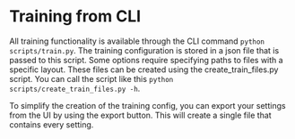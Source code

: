 # Training from CLI

All training functionality is available through the CLI command `python scripts/train.py`. The training configuration is
stored in a json file that is passed to this script. Some options require specifying paths to files with a specific
layout. These files can be created using the create_train_files.py script. You can call the script like
this `python scripts/create_train_files.py -h`.

To simplify the creation of the training config, you can export your settings from the UI by using the export button.
This will create a single file that contains every setting.
